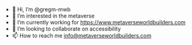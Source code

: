 - 👋 Hi, I’m @gregm-mwb
- 👀 I’m interested in the metaverse
- 🌱 I’m currently working for https://www.metaverseworldbuilders.com
- 💞️ I’m looking to collaborate on accessibility
- 📫 How to reach me info@metaverseworldbuilders.com

<!---
gregm-mwb/gregm-mwb is a ✨ special ✨ repository because its `README.md` (this file) appears on your GitHub profile.
You can click the Preview link to take a look at your changes.
--->
